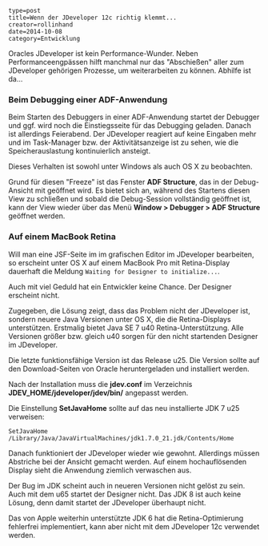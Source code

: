 ~~~~~~
type=post
title=Wenn der JDeveloper 12c richtig klemmt...
creator=rollinhand
date=2014-10-08
category=Entwicklung
~~~~~~
Oracles JDeveloper ist kein Performance-Wunder. Neben Performanceengpässen hilft manchmal 
nur das "Abschießen" aller zum JDeveloper gehörigen Prozesse, um weiterarbeiten zu können. 
Abhilfe ist da...

<!--more-->

### Beim Debugging einer ADF-Anwendung
Beim Starten des Debuggers in einer ADF-Anwendung startet der Debugger und ggf. wird noch 
die Einstiegsseite für das Debugging geladen. Danach ist allerdings Feierabend. 
Der JDeveloper reagiert auf keine Eingaben mehr und im Task-Manager bzw. der 
Aktivitätsanzeige ist zu sehen, wie die Speicherauslastung kontinuierlich ansteigt.

Dieses Verhalten ist sowohl unter Windows als auch OS X zu beobachten.

Grund für diesen "Freeze" ist das Fenster **ADF Structure**, das in der Debug-Ansicht 
mit geöffnet wird. Es bietet sich an, während des Startens diesen View zu schließen 
und sobald die Debug-Session vollständig geöffnet ist, kann der View wieder über das 
Menü **Window > Debugger > ADF Structure** geöffnet werden.


### Auf einem MacBook Retina
Will man eine JSF-Seite im im grafischen Editor im JDeveloper bearbeiten, so erscheint 
unter OS X auf einem MacBook Pro mit Retina-Display dauerhaft die Meldung `Waiting for Designer to initialize...`. 

Auch mit viel Geduld hat ein Entwickler keine Chance. Der Designer erscheint nicht.

Zugegeben, die Lösung zeigt, dass das Problem nicht der JDeveloper ist, sondern neuere 
Java Versionen unter OS X, die die Retina-Displays unterstützen. 
Erstmalig bietet Java SE 7 u40 Retina-Unterstützung. Alle Versionen größer bzw. 
gleich u40 sorgen für den nicht startenden Designer im JDeveloper.

Die letzte funktionsfähige Version ist das Release u25. Die Version sollte auf den 
Download-Seiten von Oracle heruntergeladen und installiert werden.

Nach der Installation muss die **jdev.conf** im Verzeichnis **JDEV_HOME/jdeveloper/jdev/bin/** angepasst werden.

Die Einstellung **SetJavaHome** sollte auf das neu installierte JDK 7 u25 verweisen:
```
SetJavaHome /Library/Java/JavaVirtualMachines/jdk1.7.0_21.jdk/Contents/Home
```

Danach funktioniert der JDeveloper wieder wie gewohnt. Allerdings müssen Abstriche bei 
der Ansicht gemacht werden. Auf einem hochauflösenden Display sieht die Anwendung 
ziemlich verwaschen aus.

Der Bug im JDK scheint auch in neueren Versionen nicht gelöst zu sein. Auch mit dem u65 
startet der Designer nicht. Das JDK 8 ist auch keine Lösung, denn damit startet der JDeveloper überhaupt nicht.

Das von Apple weiterhin unterstützte JDK 6 hat die Retina-Optimierung fehlerfrei implementiert, 
kann aber nicht mit dem JDeveloper 12c verwendet werden.
